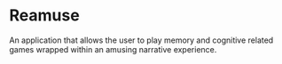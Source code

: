 # Reamuse
An application that allows the user to play memory and cognitive related games wrapped within an amusing narrative experience.
